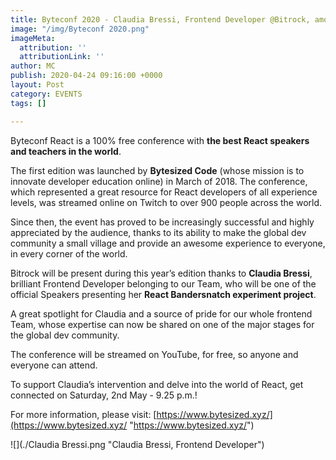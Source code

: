```yaml
---
title: Byteconf 2020 - Claudia Bressi, Frontend Developer @Bitrock, among main Speakers
image: "/img/Byteconf 2020.png"
imageMeta:
  attribution: ''
  attributionLink: ''
author: MC
publish: 2020-04-24 09:16:00 +0000
layout: Post
category: EVENTS
tags: []

---
```

Byteconf React is a 100% free conference with **the best React speakers and teachers in the world**.

The first edition was launched by **Bytesized Code** (whose mission is to innovate developer education online) in March of 2018. The conference, which represented a great resource for React developers of all experience levels, was streamed online on Twitch to over 900 people across the world.

Since then, the event has proved to be increasingly successful and highly appreciated by the audience, thanks to its ability to make the global dev community a small village and provide an awesome experience to everyone, in every corner of the world.

Bitrock will be present during this year’s edition thanks to **Claudia Bressi**, brilliant Frontend Developer belonging to our Team, who will be one of the official Speakers presenting her **React Bandersnatch experiment project**.

A great spotlight for Claudia and a source of pride for our whole frontend Team, whose expertise can now be shared on one of the major stages for the global dev community.

The conference will be streamed on YouTube, for free, so anyone and everyone can attend.

To support Claudia’s intervention and delve into the world of React, get connected on Saturday, 2nd May - 9.25 p.m.!

For more information, please visit: [https://www.bytesized.xyz/](https://www.bytesized.xyz/ "https://www.bytesized.xyz/")

![](./Claudia Bressi.png "Claudia Bressi, Frontend Developer")